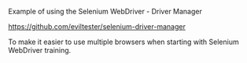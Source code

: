 Example of using the Selenium WebDriver - Driver Manager

https://github.com/eviltester/selenium-driver-manager

To make it easier to use multiple browsers when starting with Selenium WebDriver training.